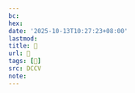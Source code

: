 ```yaml
---
bc:
hex:
date: '2025-10-13T10:27:23+08:00'
lastmod:
title: 􄼱
url: 􄼱
tags: [𧴎]
src: DCCV
note:
---
```

